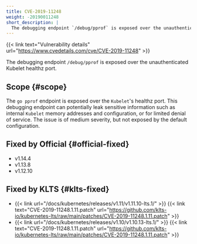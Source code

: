 ```yaml
---
title: CVE-2019-11248
weight: -20190011248
short_description: |
  The debugging endpoint `/debug/pprof` is exposed over the unauthenticated Kubelet healthz port. 
---
```


{{< link text="Vulnerability details" url="https://www.cvedetails.com/cve/CVE-2019-11248" >}}

The debugging endpoint `/debug/pprof` is exposed over the unauthenticated Kubelet healthz port. 

## Scope {#scope}

The `go pprof` endpoint is exposed over the `Kubelet`'s healthz port. This debugging endpoint can potentially leak sensitive information such as internal `Kubelet` memory addresses and configuration, or for limited denial of service. The issue is of medium severity, but not exposed by the default configuration.

## Fixed by Official {#official-fixed}

- v1.14.4
- v1.13.8
- v1.12.10

## Fixed by KLTS {#klts-fixed}

- {{< link url="/docs/kubernetes/releases/v1.11/v1.11.10-lts.1/" >}} {{< link text="CVE-2019-11248.1.11.patch" url="https://github.com/klts-io/kubernetes-lts/raw/main/patches/CVE-2019-11248.1.11.patch" >}}
- {{< link url="/docs/kubernetes/releases/v1.10/v1.10.13-lts.1/" >}} {{< link text="CVE-2019-11248.1.11.patch" url="https://github.com/klts-io/kubernetes-lts/raw/main/patches/CVE-2019-11248.1.11.patch" >}}
